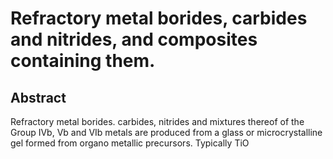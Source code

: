 # Refractory metal borides, carbides and nitrides, and composites containing them.

## Abstract
Refractory metal borides. carbides, nitrides and mixtures thereof of the Group IVb, Vb and VIb metals are produced from a glass or microcrystalline gel formed from organo metallic precursors. Typically TiO